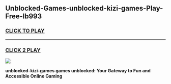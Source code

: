 
## Unblocked-Games-unblocked-kizi-games-Play-Free-lb993
<h3>
<a href="https://premium76.site?title=unblocked-kizi-games&ref=19M">CLICK TO PLAY</a></h3>
<hr>

<h3>
<a href="https://premium76.site?title=unblocked-kizi-games&ref=19M">CLICK 2 PLAY</a>
  
</h3>

<a href="https://premium76.site?title=unblocked-kizi-games&ref=19M"><img src="https://clearcache.store/games.png"></a>


**unblocked-kizi-games games unblocked: Your Gateway to Fun and Accessible Online Gaming**
